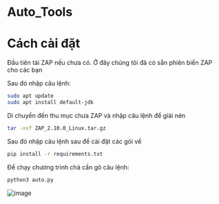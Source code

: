 # Auto_Tools
# Cách cài đặt

Đầu tiên tải ZAP nếu chưa có. Ở đây chúng tôi đã có sẵn phiên biển ZAP cho các bạn

Sau đó nhập câu lệnh:

   ```bash
  sudo apt update
  sudo apt install default-jdk
  ```
Di chuyển đến thu mục chưa ZAP và nhập câu lệnh để giải nén

   ```bash
  tar -xvf ZAP_2.10.0_Linux.tar.gz
  ```
Sau đó nhập câu lệnh sau để cài đặt các gói về
  
  ```bash
pip install -r requirements.txt
 ```
Để chạy chương trình chả cần gõ câu lệnh:

 ```bash
python3 auto.py
 ```
![image](https://github.com/killorkill/Auto_/assets/83548177/85ee7c0f-2ed1-4c99-ad2d-938857ef157d)


